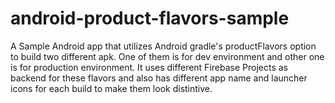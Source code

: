 # android-product-flavors-sample

A Sample Android app that utilizes Android gradle's productFlavors option to build two different apk.
One of them is for dev environment and other one is for production environment.
It uses different Firebase Projects as backend for these flavors and also has different app name and launcher icons for each build to make them look distintive.
